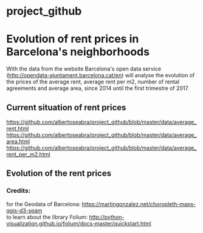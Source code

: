 # project_github
# Evolution of rent prices in Barcelona's neighborhoods

With the data from the website Barcelona's open data service (http://opendata-ajuntament.barcelona.cat/en)
will analyse the evolution of the prices of the average rent, average rent per m2, number of rental agreements
and average area, since 2014 until the first trimestre of 2017.  



## Current situation of rent prices
https://github.com/albertoseabra/project_github/blob/master/data/average_rent.html  
https://github.com/albertoseabra/project_github/blob/master/data/average_area.html  
https://github.com/albertoseabra/project_github/blob/master/data/average_rent_per_m2.html  




## Evolution of the rent prices





### Credits:  
for the Geodata of Barcelona:
https://martingonzalez.net/choropleth-maps-qgis-d3-spam   
to learn about the library Folium:
http://python-visualization.github.io/folium/docs-master/quickstart.html

